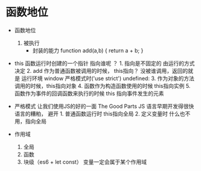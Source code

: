 # 函数地位

- 函数地位
    1. 被执行   
        - 封装的能力
            function add(a,b) {
                return a + b;
            }

- this
    函数运行时创建的一个指针    指向谁呢 ？
       1. 指向是不固定的    由运行的方式决定
       2.  add 作为普通函数被调用的时候， this指向？
            没被谁调用，返回的就是 运行环境
            window
            严格模式时('use strict')   undefined:
       3. 作为对象的方法调用的时候，this指向对象 
       4. 函数作为构造函数使用的时候    this指向实例
       5. 函数作为事件的回调函数来执行的时候  this 指向事件发生的元素

- 严格模式  让我们使用JS的好的一面  The Good Parts
    JS 语言早期开发得很快   语言的糟粕， 避开
       1. 普通函数运行时  this指向全局
       2. 定义变量时    什么也不用，指向全局 

- 作用域
     1. 全局 
     2. 函数
     3. 块级（es6 + let const）
         变量一定会属于某个作用域